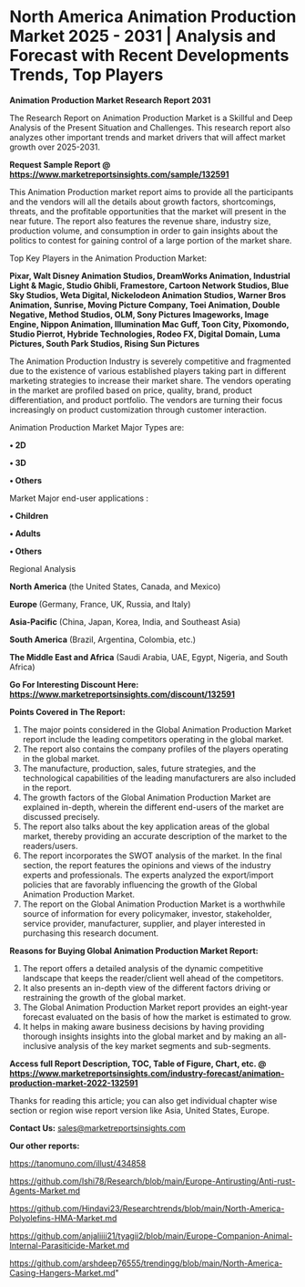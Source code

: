 # North America Animation Production Market 2025 - 2031 | Analysis and Forecast with Recent Developments Trends, Top Players

<strong>Animation Production Market Research Report 2031</strong>

The Research Report on Animation Production Market is a Skillful and Deep Analysis of the Present Situation and Challenges. This research report also analyzes other important trends and market drivers that will affect market growth over 2025-2031.

<strong>Request Sample Report @ <a href=https://www.marketreportsinsights.com/sample/132591>https://www.marketreportsinsights.com/sample/132591</a></strong>

This Animation Production market report aims to provide all the participants and the vendors will all the details about growth factors, shortcomings, threats, and the profitable opportunities that the market will present in the near future. The report also features the revenue share, industry size, production volume, and consumption in order to gain insights about the politics to contest for gaining control of a large portion of the market share.

Top Key Players in the Animation Production Market:

<strong>Pixar, Walt Disney Animation Studios, DreamWorks Animation, Industrial Light & Magic, Studio Ghibli, Framestore, Cartoon Network Studios, Blue Sky Studios, Weta Digital, Nickelodeon Animation Studios, Warner Bros Animation, Sunrise, Moving Picture Company, Toei Animation, Double Negative, Method Studios, OLM, Sony Pictures Imageworks, Image Engine, Nippon Animation, Illumination Mac Guff, Toon City, Pixomondo, Studio Pierrot, Hybride Technologies, Rodeo FX, Digital Domain, Luma Pictures, South Park Studios, Rising Sun Pictures</strong>

The Animation Production Industry is severely competitive and fragmented due to the existence of various established players taking part in different marketing strategies to increase their market share. The vendors operating in the market are profiled based on price, quality, brand, product differentiation, and product portfolio. The vendors are turning their focus increasingly on product customization through customer interaction.

Animation Production Market Major Types are:

<strong>• 2D

• 3D

• Others</strong>

Market Major end-user applications :

<strong>• Children

• Adults

• Others</strong>

Regional Analysis

</u><strong><b>North America</b></strong> (the United States, Canada, and Mexico)

<strong><b>Europe </b></strong>(Germany, France, UK, Russia, and Italy)

<strong><b>Asia-Pacific</b></strong> (China, Japan, Korea, India, and Southeast Asia)

<strong><b>South America</b></strong> (Brazil, Argentina, Colombia, etc.)

<strong><b>The Middle East and Africa</b></strong> (Saudi Arabia, UAE, Egypt, Nigeria, and South Africa)

<strong>Go For Interesting Discount Here: <a href=https://www.marketreportsinsights.com/discount/132591>https://www.marketreportsinsights.com/discount/132591</a></strong>

<strong>Points Covered in The Report:</strong>
<ol>
  <li>The major points considered in the Global Animation Production Market report include the leading competitors operating in the global market.</li>
  <li>The report also contains the company profiles of the players operating in the global market.</li>
  <li>The manufacture, production, sales, future strategies, and the technological capabilities of the leading manufacturers are also included in the report.</li>
  <li>The growth factors of the Global Animation Production Market are explained in-depth, wherein the different end-users of the market are discussed precisely.</li>
  <li>The report also talks about the key application areas of the global market, thereby providing an accurate description of the market to the readers/users.</li>
  <li>The report incorporates the SWOT analysis of the market. In the final section, the report features the opinions and views of the industry experts and professionals. The experts analyzed the export/import policies that are favorably influencing the growth of the Global Animation Production Market.</li>
  <li>The report on the Global Animation Production Market is a worthwhile source of information for every policymaker, investor, stakeholder, service provider, manufacturer, supplier, and player interested in purchasing this research document.</li>
</ol>
<strong>Reasons for Buying Global Animation Production Market Report:</strong>

<ol>
  <li>The report offers a detailed analysis of the dynamic competitive landscape that keeps the reader/client well ahead of the competitors.</li>
  <li>It also presents an in-depth view of the different factors driving or restraining the growth of the global market.</li>
  <li>The Global Animation Production Market report provides an eight-year forecast evaluated on the basis of how the market is estimated to grow.</li>
  <li>It helps in making aware business decisions by having providing thorough insights insights into the global market and by making an all-inclusive analysis of the key market segments and sub-segments.</li>
</ol>
<strong>Access full Report Description, TOC, Table of Figure, Chart, etc. @ <a href=https://www.marketreportsinsights.com/industry-forecast/animation-production-market-2022-132591>https://www.marketreportsinsights.com/industry-forecast/animation-production-market-2022-132591</a></strong>


Thanks for reading this article; you can also get individual chapter wise section or region wise report version like Asia, United States, Europe.

<strong>Contact Us:</strong>
sales@marketreportsinsights.com

<strong>Our other reports:</strong>

<a href=https://tanomuno.com/illust/434858>https://tanomuno.com/illust/434858</a>

<a href=https://github.com/Ishi78/Research/blob/main/Europe-Antirusting/Anti-rust-Agents-Market.md>https://github.com/Ishi78/Research/blob/main/Europe-Antirusting/Anti-rust-Agents-Market.md</a>

<a href=https://github.com/Hindavi23/Researchtrends/blob/main/North-America-Polyolefins-HMA-Market.md>https://github.com/Hindavi23/Researchtrends/blob/main/North-America-Polyolefins-HMA-Market.md</a>

<a href=https://github.com/anjaliiii21/tyagii2/blob/main/Europe-Companion-Animal-Internal-Parasiticide-Market.md>https://github.com/anjaliiii21/tyagii2/blob/main/Europe-Companion-Animal-Internal-Parasiticide-Market.md</a>

<a href=https://github.com/arshdeep76555/trendingg/blob/main/North-America-Casing-Hangers-Market.md>https://github.com/arshdeep76555/trendingg/blob/main/North-America-Casing-Hangers-Market.md</a>"
